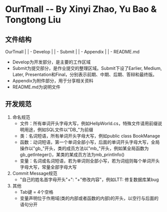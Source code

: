 # OurTmall -- By Xinyi Zhao, Yu Bao & Tongtong Liu

## 文件结构

OurTmall
|
| - Develop
|
| - Submit
|
| - Appendix
|
| - README.md

* Develop为开发部分，是主要的工作区域
* Submit为提交部分，是作业提交的整理区域。Submit下设了Earlier, Medium, Later, Presentation和Final，分别表示前期、中期、后期、答辩和最终版。
* Appendix为附件部分，用于分享相关资料
* README.md为说明文件

## 开发规范

1. 命名规范
	* 文件：所有单词开头字母大写，例如HellpWorld.cs，特殊文件请用前缀说明用途，例如SQL文件以"DB_"为前缀
	* 类：名词短语，所有单词开头字母大写，例如public class BookManage
	* 函数：动词短语，第一个单词全部小写，后面的单词开头字母大写，全局操作以"gb_"开头，类的成员方法以"mb_"开头，例如某全局函数为gb_getInteger()，某类的某成员方法为mb_printInfo()
	* 变量：名词或名词短语，若为单词则全部小写，若为词组则每个单词开头字母大写，常量全部字母大写
2. Commit Message规范
	* "自己的姓名首字母开头"+": "+"修改内容"，例如LTT: 修复数据库某bug
3. 其他
	* Tab键 = 4个空格
	* 变量声明位于作用域(类的内部或者函数的内部)的开头，以空行与后面的语句分开
